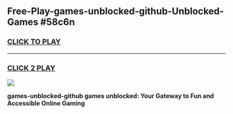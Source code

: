 
## Free-Play-games-unblocked-github-Unblocked-Games #58c6n
<h3>
<a href="https://news.freeplayer.one?title=games-unblocked-github&ref=8M">CLICK TO PLAY</a></h3>
<hr>

<h3>
<a href="https://news.freeplayer.one?title=games-unblocked-github&ref=8M">CLICK 2 PLAY</a>
  
</h3>

<a href="https://news.freeplayer.one?title=games-unblocked-github&ref=8M"><img src="https://clearcache.store/games.png"></a>


**games-unblocked-github games unblocked: Your Gateway to Fun and Accessible Online Gaming**
